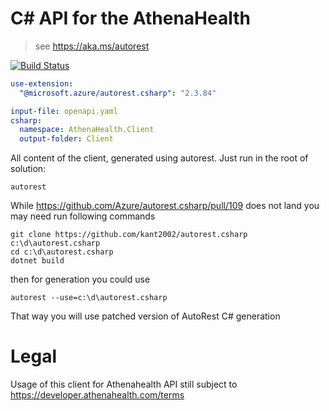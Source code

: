 # C# API for the AthenaHealth

> see https://aka.ms/autorest

[![Build Status](https://codevision.visualstudio.com/athenahealth/_apis/build/status/kant2002.Athenahealthapi-csharp?branchName=master)](https://codevision.visualstudio.com/athenahealth/_build/latest?definitionId=97&branchName=master)

``` yaml 
use-extension:
  "@microsoft.azure/autorest.csharp": "2.3.84"

input-file: openapi.yaml
csharp:
  namespace: AthenaHealth.Client
  output-folder: Client
```

All content of the client, generated using autorest. Just run in the root of solution:
```
autorest
```

While https://github.com/Azure/autorest.csharp/pull/109 does not land
you may need run following commands

    git clone https://github.com/kant2002/autorest.csharp c:\d\autorest.csharp
    cd c:\d\autorest.csharp
    dotnet build

then for generation you could use

    autorest --use=c:\d\autorest.csharp

That way you will use patched version of AutoRest C# generation

# Legal
Usage of this client for Athenahealth API still subject to https://developer.athenahealth.com/terms